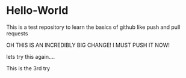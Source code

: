 # Hello-World
This is a test repository to learn the basics of github like push and pull requests

OH THIS IS AN INCREDIBLY BIG CHANGE! I MUST PUSH IT NOW!

lets try this again....

This is the 3rd try
